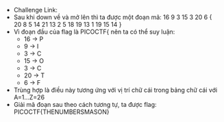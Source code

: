 - Challenge Link:
- Sau khi down về và mở lên thì ta được một đoạn mã: 16 9 3 15 3 20 6 { 20 8 5 14 21 13 2 5 18 19 13 1 19 15 14 }
- Vì đoạn đầu của flag là PICOCTF{ nên ta có thể suy luận:
  + 16 -> P
  + 9 -> I
  + 3 -> C
  + 15 -> O
  + 3 -> C
  + 20 -> T
  + 6 -> F
- Trùng hợp là điều này tương ứng với vị trí chữ cái trong bảng chữ cái với A=1...Z=26
- Giải mã đoạn sau theo cách tương tự, ta được flag: PICOCTF{THENUMBERSMASON}
